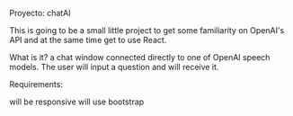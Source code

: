 Proyecto: chatAI

This is going to be a small little project to get some familiarity on OpenAI's API and at the same time get to use React.

What is it? a chat window connected directly to one of OpenAI speech models. The user will input a question and will receive it.

Requirements:

will be responsive
will use bootstrap
